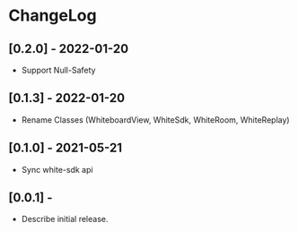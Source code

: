 # ChangeLog
## [0.2.0] - 2022-01-20
* Support Null-Safety

## [0.1.3] - 2022-01-20
* Rename Classes (WhiteboardView, WhiteSdk, WhiteRoom, WhiteReplay)

## [0.1.0] - 2021-05-21
* Sync white-sdk api

## [0.0.1] -
* Describe initial release.
